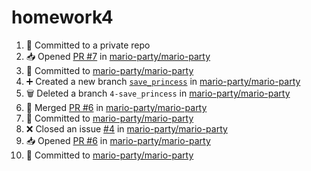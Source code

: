 # homework4
<!--START_SECTION:activity-->
1. 📝 Committed to a private repo
2. 📥 Opened [PR #7](https://github.com/mario-party/mario-party/pull/7) in [mario-party/mario-party](https://github.com/mario-party/mario-party)
3. 📝 Committed to [mario-party/mario-party](https://github.com/mario-party/mario-party/commit/fbf5e82c27d5dadfa0adf5af20eba6c2ae3c2ef8)
4. ➕ Created a new branch [`save_princess`](https://github.com/mario-party/mario-party/tree/save_princess) in [mario-party/mario-party](https://github.com/mario-party/mario-party)
5. 🗑️ Deleted a branch `4-save_princess` in [mario-party/mario-party](https://github.com/mario-party/mario-party)
6. 🔀 Merged [PR #6](https://github.com/mario-party/mario-party/pull/6) in [mario-party/mario-party](https://github.com/mario-party/mario-party)
7. 📝 Committed to [mario-party/mario-party](https://github.com/mario-party/mario-party/commit/960e4c2ea88edc40df00c31873b0706a95ed2253)
8. ❌ Closed an issue [#4](https://github.com/mario-party/mario-party/issues/4) in [mario-party/mario-party](https://github.com/mario-party/mario-party)
9. 📥 Opened [PR #6](https://github.com/mario-party/mario-party/pull/6) in [mario-party/mario-party](https://github.com/mario-party/mario-party)
10. 📝 Committed to [mario-party/mario-party](https://github.com/mario-party/mario-party/commit/960e4c2ea88edc40df00c31873b0706a95ed2253)
<!--END_SECTION:activity-->
